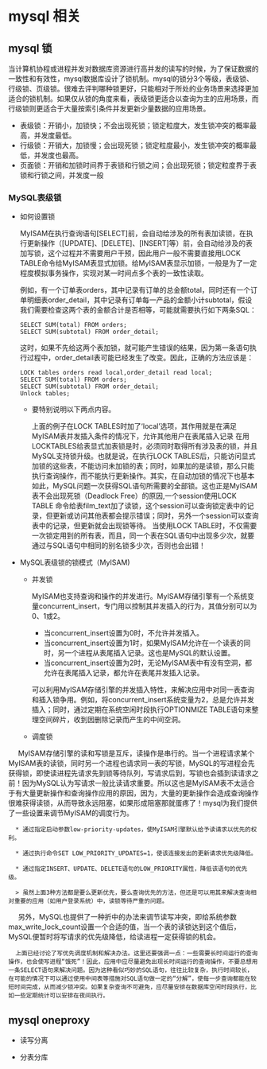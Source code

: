 # mysql 相关

## mysql 锁
当计算机协程或进程并发对数据库资源进行高并发的读写的时候，为了保证数据的一致性和有效性，mysql数据库设计了锁机制。mysql的锁分3个等级，表级锁、行级锁、页级锁。很难去评判哪种锁更好，只能相对于所处的业务场景来选择更加适合的锁机制。如果仅从锁的角度来看，表级锁更适合以查询为主的应用场景，而行级锁则更适合于大量按索引条件并发更新少量数据的应用场景。

* 表级锁：开销小，加锁快；不会出现死锁；锁定粒度大，发生锁冲突的概率最高，并发度最低。
* 行级锁：开销大，加锁慢；会出现死锁；锁定粒度最小，发生锁冲突的概率最低，并发度也最高。
* 页面锁：开销和加锁时间界于表锁和行锁之间；会出现死锁；锁定粒度界于表锁和行锁之间，并发度一般 

### MySQL表级锁

* 如何设置锁

   MyISAM在执行查询语句[SELECT]前，会自动给涉及的所有表加读锁，在执行更新操作（[UPDATE]、[DELETE]、[INSERT]等）前，会自动给涉及的表加写锁，这个过程并不需要用户干预，因此用户一般不需要直接用LOCK TABLE命令给MyISAM表显式加锁。给MyISAM表显示加锁，一般是为了一定程度模拟事务操作，实现对某一时间点多个表的一致性读取。

   例如，有一个订单表orders，其中记录有订单的总金额total，同时还有一个订单明细表order_detail，其中记录有订单每一产品的金额小计subtotal，假设我们需要检查这两个表的金额合计是否相等，可能就需要执行如下两条SQL：

   ```mysql
   SELECT SUM(total) FROM orders;
   SELECT SUM(subtotal) FROM order_detail;
   ```

   这时，如果不先给这两个表加锁，就可能产生错误的结果，因为第一条语句执行过程中，order_detail表可能已经发生了改变。因此，正确的方法应该是：
   ```
   LOCK tables orders read local,order_detail read local;
   SELECT SUM(total) FROM orders;
   SELECT SUM(subtotal) FROM order_detail;
   Unlock tables;
   ```
   * 要特别说明以下两点内容。

      上面的例子在LOCK TABLES时加了‘local’选项，其作用就是在满足MyISAM表并发插入条件的情况下，允许其他用户在表尾插入记录
      在用LOCKTABLES给表显式加表锁是时，必须同时取得所有涉及表的锁，并且MySQL支持锁升级。也就是说，在执行LOCK TABLES后，只能访问显式加锁的这些表，不能访问未加锁的表；同时，如果加的是读锁，那么只能执行查询操作，而不能执行更新操作。其实，在自动加锁的情况下也基本如此，MySQL问题一次获得SQL语句所需要的全部锁。这也正是MyISAM表不会出现死锁（Deadlock Free）的原因,一个session使用LOCK TABLE 命令给表film_text加了读锁，这个session可以查询锁定表中的记录，但更新或访问其他表都会提示错误；同时，另外一个session可以查询表中的记录，但更新就会出现锁等待。
      当使用LOCK TABLE时，不仅需要一次锁定用到的所有表，而且，同一个表在SQL语句中出现多少次，就要通过与SQL语句中相同的别名锁多少次，否则也会出错！


* MySQL表级锁的锁模式（MyISAM)
   
   * 并发锁
   
      MyISAM也支持查询和操作的并发进行。MyISAM存储引擎有一个系统变量concurrent_insert，专门用以控制其并发插入的行为，其值分别可以为0、1或2。
      
      * 当concurrent_insert设置为0时，不允许并发插入。
      * 当concurrent_insert设置为1时，如果MyISAM允许在一个读表的同时，另一个进程从表尾插入记录。这也是MySQL的默认设置。
      * 当concurrent_insert设置为2时，无论MyISAM表中有没有空洞，都允许在表尾插入记录，都允许在表尾并发插入记录。
   
      可以利用MyISAM存储引擎的并发插入特性，来解决应用中对同一表查询和插入锁争用。例如，将concurrent_insert系统变量为2，总是允许并发插入；同时，通过定期在系统空闲时段执行OPTIONMIZE TABLE语句来整理空间碎片，收到因删除记录而产生的中间空洞。

   * 调度锁
   
      MyISAM存储引擎的读和写锁是互斥，读操作是串行的。当一个进程请求某个MyISAM表的读锁，同时另一个进程也请求同一表的写锁，MySQL的写进程会先获得锁，即使读进程先请求先到锁等待队列，写请求后到，写锁也会插到读请求之前！因为MySQL认为写请求一般比读请求重要。所以这也是MyISAM表不太适合于有大量更新操作和查询操作应用的原因，因为，大量的更新操作会造成查询操作很难获得读锁，从而导致永远阻塞，如果形成阻塞那就蛋疼了！mysql为我们提供了一些设置来调节MyISAM的调度行为。
      
      * 通过指定启动参数low-priority-updates，使MyISAM引擎默认给予读请求以优先的权利。
      
      * 通过执行命令SET LOW_PRIORITY_UPDATES=1，使该连接发出的更新请求优先级降低。
      
      * 通过指定INSERT、UPDATE、DELETE语句的LOW_PRIORITY属性，降低该语句的优先级。
      
      > 虽然上面3种方法都是要么更新优先，要么查询优先的方法，但还是可以用其来解决查询相对重要的应用（如用户登录系统）中，读锁等待严重的问题。
      
      另外，MySQL也提供了一种折中的办法来调节读写冲突，即给系统参数max_write_lock_count设置一个合适的值，当一个表的读锁达到这个值后，MySQL便暂时将写请求的优先级降低，给读进程一定获得锁的机会。
      
      上面已经讨论了写优先调度机制和解决办法。这里还要强调一点：一些需要长时间运行的查询操作，也会使写进程“饿死”！因此，应用中应尽量避免出现长时间运行的查询操作，不要总想用一条SELECT语句来解决问题。因为这种看似巧妙的SQL语句，往往比较复杂，执行时间较长，在可能的情况下可以通过使用中间表等措施对SQL语句做一定的“分解”，使每一步查询都能在较短时间完成，从而减少锁冲突。如果复杂查询不可避免，应尽量安排在数据库空闲时段执行，比如一些定期统计可以安排在夜间执行。

## mysql oneproxy

* 读写分离

* 分表分库







